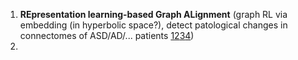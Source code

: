 1. **REpresentation learning-based Graph ALignment** (graph RL via embedding (in hyperbolic space?), detect patological changes in connectomes of ASD/AD/... patients   [1](https://arxiv.org/abs/1802.06257)[2](https://link.springer.com/chapter/10.1007/978-981-99-6222-8_25)[3](https://link.springer.com/chapter/10.1007/978-3-030-29911-8_54)[4](https://www.mdpi.com/2227-7390/11/3/573))
2. 